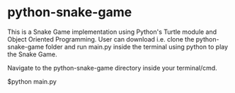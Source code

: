 # python-snake-game
This is a Snake Game implementation using Python's Turtle module and Object Oriented Programming.
User can download i.e. clone the python-snake-game folder and run main.py inside the terminal using python to play the Snake Game. 

Navigate to the python-snake-game directory inside your terminal/cmd.

$python main.py
